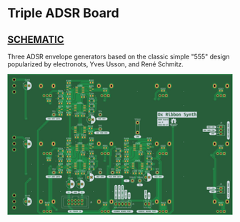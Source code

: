 # Triple ADSR Board

## [SCHEMATIC](https://github.com/JordanAceto/josh_Ox_ribbon_synth/blob/master/circuit_boards/ADSR_board/docs/ADSR_board-schematic.pdf)

Three ADSR envelope generators based on the classic simple "555" design popularized by electronots, Yves Usson, and René Schmitz.

![pcb render](docs/2D/ADSR_board-bottom.jpg "pcb render")
